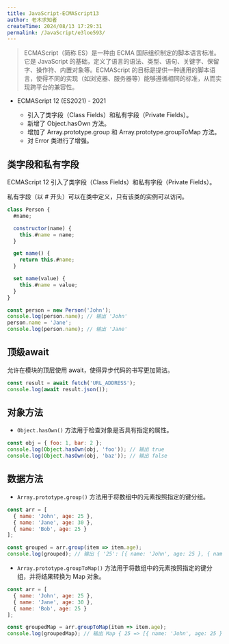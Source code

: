 ```yaml
---
title: JavaScript-ECMAScript13
author: 老木求知者
createTime: 2024/08/13 17:29:31
permalink: /JavaScript/e3loe593/
---
```

> ECMAScript（简称 ES）是一种由 ECMA 国际组织制定的脚本语言标准。它是 JavaScript 的基础，定义了语言的语法、类型、语句、关键字、保留字、操作符、内置对象等。ECMAScript 的目标是提供一种通用的脚本语言，使得不同的实现（如浏览器、服务器等）能够遵循相同的标准，从而实现跨平台的兼容性。

-   ECMAScript 12 (ES2021) - 2021
   
    -   引入了类字段（Class Fields）和私有字段（Private Fields）。
    -   新增了 Object.hasOwn 方法。
    -   增加了 Array.prototype.group 和 Array.prototype.groupToMap 方法。
    -   对 Error 类进行了增强。


## 类字段和私有字段

ECMAScript 12 引入了类字段（Class Fields）和私有字段（Private Fields）。

私有字段（以 # 开头）可以在类中定义，只有该类的实例可以访问。

```js
class Person {
  #name;

  constructor(name) {
    this.#name = name;
  }

  get name() {
    return this.#name;
  }

  set name(value) {
    this.#name = value;
  }
}

const person = new Person('John');
console.log(person.name); // 输出 'John'
person.name = 'Jane';
console.log(person.name); // 输出 'Jane'
```

## 顶级await

允许在模块的顶层使用 await，使得异步代码的书写更加简洁。

```js
const result = await fetch('URL_ADDRESS');
console.log(await result.json());
```


## 对象方法
-   `Object.hasOwn()` 方法用于检查对象是否具有指定的属性。
```js
const obj = { foo: 1, bar: 2 };
console.log(Object.hasOwn(obj, 'foo')); // 输出 true
console.log(Object.hasOwn(obj, 'baz')); // 输出 false
```
## 数据方法
-   `Array.prototype.group()` 方法用于将数组中的元素按照指定的键分组。
```js
const arr = [
  { name: 'John', age: 25 },
  { name: 'Jane', age: 30 },
  { name: 'Bob', age: 25 }
];

const grouped = arr.group(item => item.age);
console.log(grouped); // 输出 { '25': [{ name: 'John', age: 25 }, { name: 'Bob', age: 25 }], '30': [{ name: 'Jane', age: 30 }] }
```
-   `Array.prototype.groupToMap()` 方法用于将数组中的元素按照指定的键分组，并将结果转换为 Map 对象。
```js
const arr = [
  { name: 'John', age: 25 },
  { name: 'Jane', age: 30 },
  { name: 'Bob', age: 25 }
];

const groupedMap = arr.groupToMap(item => item.age);
console.log(groupedMap); // 输出 Map { 25 => [{ name: 'John', age: 25 }, { name: 'Bob', age: 25 }], 30 => [{ name: 'Jane', age: 30 }] }
```
